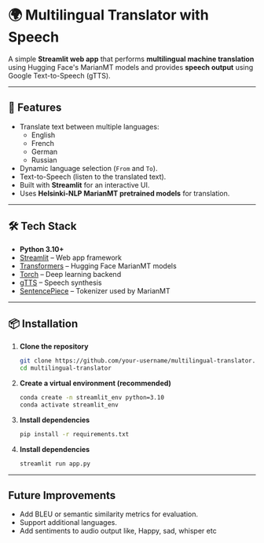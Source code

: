 # 🌍 Multilingual Translator with Speech

A simple **Streamlit web app** that performs **multilingual machine translation** using Hugging Face's MarianMT models and provides **speech output** using Google Text-to-Speech (gTTS).

---

## 🚀 Features
- Translate text between multiple languages:
  - English
  - French
  - German
  - Russian
- Dynamic language selection (`From` and `To`).
- Text-to-Speech (listen to the translated text).
- Built with **Streamlit** for an interactive UI.
- Uses **Helsinki-NLP MarianMT pretrained models** for translation.

---

## 🛠️ Tech Stack
- **Python 3.10+**
- [Streamlit](https://streamlit.io/) – Web app framework  
- [Transformers](https://huggingface.co/transformers/) – Hugging Face MarianMT models  
- [Torch](https://pytorch.org/) – Deep learning backend  
- [gTTS](https://pypi.org/project/gTTS/) – Speech synthesis  
- [SentencePiece](https://github.com/google/sentencepiece) – Tokenizer used by MarianMT  

---

## 📦 Installation

1. **Clone the repository**  
   ```bash
   git clone https://github.com/your-username/multilingual-translator.git
   cd multilingual-translator

2. **Create a virtual environment (recommended)**  
   ```bash
   conda create -n streamlit_env python=3.10
   conda activate streamlit_env

3. **Install dependencies**  
   ```bash
   pip install -r requirements.txt

4. **Install dependencies**  
   ```bash
   streamlit run app.py

---

##  Future Improvements
- Add BLEU or semantic similarity metrics for evaluation.
- Support additional languages.
- Add sentiments to audio output like, Happy, sad, whisper etc

